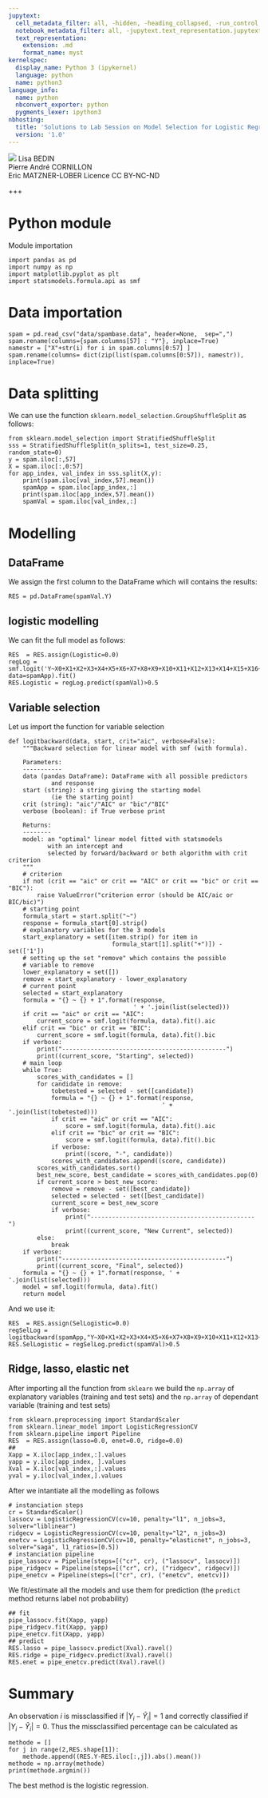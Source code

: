 ```yaml
---
jupytext:
  cell_metadata_filter: all, -hidden, -heading_collapsed, -run_control, -trusted
  notebook_metadata_filter: all, -jupytext.text_representation.jupytext_version, -jupytext.text_representation.format_version, -language_info.version, -language_info.codemirror_mode.version, -language_info.codemirror_mode, -language_info.file_extension, -language_info.mimetype, -toc
  text_representation:
    extension: .md
    format_name: myst
kernelspec:
  display_name: Python 3 (ipykernel)
  language: python
  name: python3
language_info:
  name: python
  nbconvert_exporter: python
  pygments_lexer: ipython3
nbhosting:
  title: 'Solutions to Lab Session on Model Selection for Logistic Regression'
  version: '1.0'
---
```


<div class="licence">
<span><img src="media/logo_IPParis.png" /></span>
<span>Lisa BEDIN<br />Pierre André CORNILLON<br />Eric MATZNER-LOBER</span>
<span>Licence CC BY-NC-ND</span>
</div>

+++

# Python module

Module importation

```{code-cell} python
import pandas as pd
import numpy as np
import matplotlib.pyplot as plt
import statsmodels.formula.api as smf
```


# Data importation

```{code-cell} python
spam = pd.read_csv("data/spambase.data", header=None,  sep=",")
spam.rename(columns={spam.columns[57] : "Y"}, inplace=True)
namestr = ["X"+str(i) for i in spam.columns[0:57] ]
spam.rename(columns= dict(zip(list(spam.columns[0:57]), namestr)), inplace=True)
```


# Data splitting

We can use the function `sklearn.model_selection.GroupShuffleSplit` as follows:

```{code-cell} python
from sklearn.model_selection import StratifiedShuffleSplit
sss = StratifiedShuffleSplit(n_splits=1, test_size=0.25, random_state=0)
y = spam.iloc[:,57]
X = spam.iloc[:,0:57]
for app_index, val_index in sss.split(X,y):
    print(spam.iloc[val_index,57].mean())
    spamApp = spam.iloc[app_index,:]
    print(spam.iloc[app_index,57].mean())
    spamVal = spam.iloc[val_index,:]
```


# Modelling


## DataFrame

We assign the first column to the DataFrame which will contains the results:

```{code-cell} python
RES = pd.DataFrame(spamVal.Y)
```


## logistic modelling

We can fit the full model as follows:

```{code-cell} python
RES  = RES.assign(Logistic=0.0)
regLog = smf.logit('Y~X0+X1+X2+X3+X4+X5+X6+X7+X8+X9+X10+X11+X12+X13+X14+X15+X16+X17+X18+X19+X20+X21+X22+X23+X24+X25+X26+X27+X28+X29+X30+X31+X32+X33+X34+X35+X36+X37+X38+X39+X40+X41+X42+X43+X44+X45+X46+X47+X48+X49+X50+X51+X52+X53+X54+X55+X56', data=spamApp).fit()
RES.Logistic = regLog.predict(spamVal)>0.5
```


## Variable selection

Let us import the function for variable selection

```{code-cell} python
def logitbackward(data, start, crit="aic", verbose=False):
    """Backward selection for linear model with smf (with formula).

    Parameters:
    -----------
    data (pandas DataFrame): DataFrame with all possible predictors
            and response
    start (string): a string giving the starting model
            (ie the starting point)
    crit (string): "aic"/"AIC" or "bic"/"BIC"
    verbose (boolean): if True verbose print

    Returns:
    --------
    model: an "optimal" linear model fitted with statsmodels
           with an intercept and
           selected by forward/backward or both algorithm with crit criterion
    """
    # criterion
    if not (crit == "aic" or crit == "AIC" or crit == "bic" or crit == "BIC"):
        raise ValueError("criterion error (should be AIC/aic or BIC/bic)")
    # starting point
    formula_start = start.split("~")
    response = formula_start[0].strip()
    # explanatory variables for the 3 models
    start_explanatory = set([item.strip() for item in
                             formula_start[1].split("+")]) - set(['1'])
    # setting up the set "remove" which contains the possible
    # variable to remove
    lower_explanatory = set([])
    remove = start_explanatory - lower_explanatory
    # current point
    selected = start_explanatory
    formula = "{} ~ {} + 1".format(response,
                                   ' + '.join(list(selected)))
    if crit == "aic" or crit == "AIC":
        current_score = smf.logit(formula, data).fit().aic
    elif crit == "bic" or crit == "BIC":
        current_score = smf.logit(formula, data).fit().bic
    if verbose:
        print("----------------------------------------------")
        print((current_score, "Starting", selected))
    # main loop
    while True:
        scores_with_candidates = []
        for candidate in remove:
            tobetested = selected - set([candidate])
            formula = "{} ~ {} + 1".format(response,
                                           ' + '.join(list(tobetested)))
            if crit == "aic" or crit == "AIC":
                score = smf.logit(formula, data).fit().aic
            elif crit == "bic" or crit == "BIC":
                score = smf.logit(formula, data).fit().bic
            if verbose:
                print((score, "-", candidate))
            scores_with_candidates.append((score, candidate))
        scores_with_candidates.sort()
        best_new_score, best_candidate = scores_with_candidates.pop(0)
        if current_score > best_new_score:
            remove = remove - set([best_candidate])
            selected = selected - set([best_candidate])
            current_score = best_new_score
            if verbose:
                print("----------------------------------------------")
                print((current_score, "New Current", selected))
        else:
            break
    if verbose:
        print("----------------------------------------------")
        print((current_score, "Final", selected))
    formula = "{} ~ {} + 1".format(response, ' + '.join(list(selected)))
    model = smf.logit(formula, data).fit()
    return model
```

And we use it:

```{code-cell} python
RES  = RES.assign(SelLogistic=0.0)
regSelLog = logitbackward(spamApp,"Y~X0+X1+X2+X3+X4+X5+X6+X7+X8+X9+X10+X11+X12+X13+X14+X15+X16+X17+X18+X19+X20+X21+X22+X23+X24+X25+X26+X27+X28+X29+X30+X31+X32+X33+X34+X35+X36+X37+X38+X39+X40+X41+X42+X43+X44+X45+X46+X47+X48+X49+X50+X51+X52+X53+X54+X55+X56")
RES.SelLogistic = regSelLog.predict(spamVal)>0.5
```


## Ridge, lasso, elastic net

After importing all the function from `sklearn` we build the `np.array` of explanatory variables (training and test sets) and the `np.array` of dependant variable (training and test sets)

```{code-cell} python
from sklearn.preprocessing import StandardScaler
from sklearn.linear_model import LogisticRegressionCV
from sklearn.pipeline import Pipeline
RES  = RES.assign(lasso=0.0, enet=0.0, ridge=0.0)
##
Xapp = X.iloc[app_index,:].values
yapp = y.iloc[app_index, ].values
Xval = X.iloc[val_index,:].values
yval = y.iloc[val_index,].values
```

After we intantiate all the modelling as follows

```{code-cell} python
# instanciation steps
cr = StandardScaler()
lassocv = LogisticRegressionCV(cv=10, penalty="l1", n_jobs=3, solver="liblinear")
ridgecv = LogisticRegressionCV(cv=10, penalty="l2", n_jobs=3)
enetcv = LogisticRegressionCV(cv=10, penalty="elasticnet", n_jobs=3, solver="saga", l1_ratios=[0.5])
# instanciation pipeline
pipe_lassocv = Pipeline(steps=[("cr", cr), ("lassocv", lassocv)])
pipe_ridgecv = Pipeline(steps=[("cr", cr), ("ridgecv", ridgecv)])
pipe_enetcv = Pipeline(steps=[("cr", cr), ("enetcv", enetcv)])
```

We fit/estimate all the models and use them for prediction (the `predict` method returns label not probability)

```{code-cell} python
## fit
pipe_lassocv.fit(Xapp, yapp)
pipe_ridgecv.fit(Xapp, yapp)
pipe_enetcv.fit(Xapp, yapp)
## predict
RES.lasso = pipe_lassocv.predict(Xval).ravel()
RES.ridge = pipe_ridgecv.predict(Xval).ravel()
RES.enet = pipe_enetcv.predict(Xval).ravel()
```


# Summary

An observation $i$ is missclassified if $|Y_i - \hat Y_i|=1$ and correctly classified if $|Y_i - \hat Y_i|=0$. Thus the missclassified percentage can be calculated as

```{code-cell} python
methode = []
for j in range(2,RES.shape[1]):
    methode.append((RES.Y-RES.iloc[:,j]).abs().mean())
methode = np.array(methode)
print(methode.argmin())
```

The best method is the logistic regression.